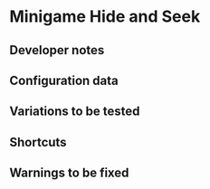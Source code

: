 # Minigame Hide and Seek

## Developer notes

## Configuration data

## Variations to be tested

## Shortcuts

## Warnings to be fixed
